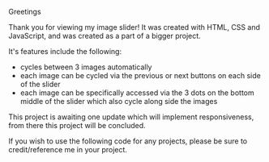 Greetings

Thank you for viewing my image slider! It was created with HTML, CSS and JavaScript, and was created as a part of a bigger project.

It's features include the following:

- cycles between 3 images automatically
- each image can be cycled via the previous or next buttons on each side of the slider
- each image can be specifically accessed via the 3 dots on the bottom middle of the slider which also cycle along side the images

This project is awaiting one update which will implement responsiveness, from there this project will be concluded.

If you wish to use the following code for any projects, please be sure to credit/reference me in your project.

